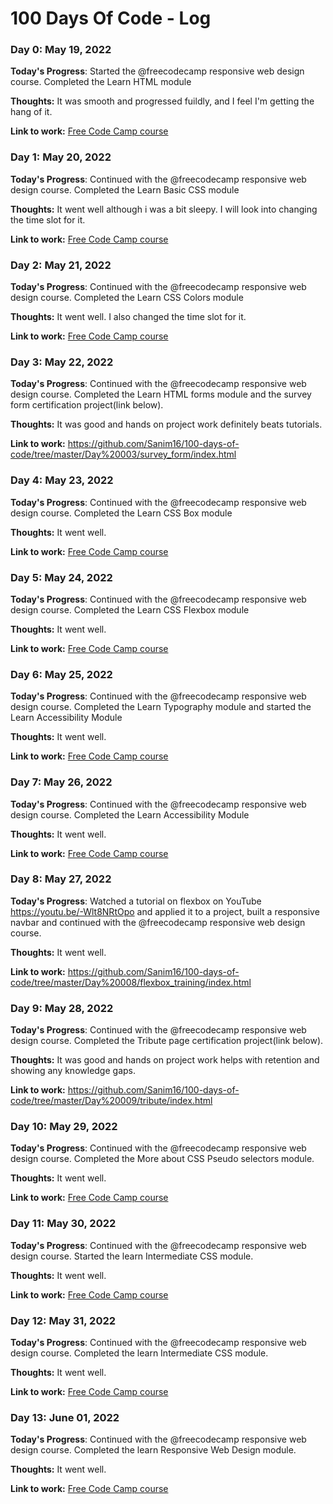 # 100 Days Of Code - Log

### Day 0: May 19, 2022

**Today's Progress**: Started the @freecodecamp responsive web design course. Completed the Learn HTML module

**Thoughts:** It was smooth and progressed fuildly, and I feel I'm getting the hang of it.

**Link to work:** [Free Code Camp course](https://www.freecodecamp.org/learn/2022/responsive-web-design/)


### Day 1: May 20, 2022

**Today's Progress**: Continued with the @freecodecamp responsive web design course. Completed the Learn Basic CSS module

**Thoughts:** It went well although i was a bit sleepy. I will look into changing the time slot for it.

**Link to work:** [Free Code Camp course](https://www.freecodecamp.org/learn/2022/responsive-web-design/)


### Day 2: May 21, 2022

**Today's Progress**: Continued with the @freecodecamp responsive web design course. Completed the Learn CSS Colors module

**Thoughts:** It went well. I also changed the time slot for it.

**Link to work:** [Free Code Camp course](https://www.freecodecamp.org/learn/2022/responsive-web-design/)


### Day 3: May 22, 2022

**Today's Progress**: Continued with the @freecodecamp responsive web design course. Completed the Learn HTML forms module and the survey form certification project(link below).

**Thoughts:** It was good and hands on project work definitely beats tutorials.

**Link to work:** https://github.com/Sanim16/100-days-of-code/tree/master/Day%20003/survey_form/index.html


### Day 4: May 23, 2022

**Today's Progress**: Continued with the @freecodecamp responsive web design course. Completed the Learn CSS Box module

**Thoughts:** It went well.

**Link to work:** [Free Code Camp course](https://www.freecodecamp.org/learn/2022/responsive-web-design/)


### Day 5: May 24, 2022

**Today's Progress**: Continued with the @freecodecamp responsive web design course. Completed the Learn CSS Flexbox module

**Thoughts:** It went well.

**Link to work:** [Free Code Camp course](https://www.freecodecamp.org/learn/2022/responsive-web-design/)


### Day 6: May 25, 2022

**Today's Progress**: Continued with the @freecodecamp responsive web design course. Completed the Learn Typography module and started the Learn Accessibility Module

**Thoughts:** It went well.

**Link to work:** [Free Code Camp course](https://www.freecodecamp.org/learn/2022/responsive-web-design/)


### Day 7: May 26, 2022

**Today's Progress**: Continued with the @freecodecamp responsive web design course. Completed the Learn Accessibility Module

**Thoughts:** It went well.

**Link to work:** [Free Code Camp course](https://www.freecodecamp.org/learn/2022/responsive-web-design/)


### Day 8: May 27, 2022

**Today's Progress**: Watched a tutorial on flexbox on YouTube https://youtu.be/-Wlt8NRtOpo and applied it to a project, built a responsive navbar and continued with the @freecodecamp responsive web design course.

**Thoughts:** It went well.

**Link to work:** https://github.com/Sanim16/100-days-of-code/tree/master/Day%20008/flexbox_training/index.html


### Day 9: May 28, 2022

**Today's Progress**: Continued with the @freecodecamp responsive web design course. Completed the Tribute page certification project(link below).

**Thoughts:** It was good and hands on project work helps with retention and showing any knowledge gaps.

**Link to work:** https://github.com/Sanim16/100-days-of-code/tree/master/Day%20009/tribute/index.html


### Day 10: May 29, 2022

**Today's Progress**: Continued with the @freecodecamp responsive web design course. Completed the More about CSS Pseudo selectors module.

**Thoughts:** It went well.

**Link to work:** [Free Code Camp course](https://www.freecodecamp.org/learn/2022/responsive-web-design/)


### Day 11: May 30, 2022

**Today's Progress**: Continued with the @freecodecamp responsive web design course. Started the learn Intermediate CSS module.

**Thoughts:** It went well.

**Link to work:** [Free Code Camp course](https://www.freecodecamp.org/learn/2022/responsive-web-design/)


### Day 12: May 31, 2022

**Today's Progress**: Continued with the @freecodecamp responsive web design course. Completed the learn Intermediate CSS module.

**Thoughts:** It went well.

**Link to work:** [Free Code Camp course](https://www.freecodecamp.org/learn/2022/responsive-web-design/)


### Day 13: June 01, 2022

**Today's Progress**: Continued with the @freecodecamp responsive web design course. Completed the learn Responsive Web Design module.

**Thoughts:** It went well.

**Link to work:** [Free Code Camp course](https://www.freecodecamp.org/learn/2022/responsive-web-design/)


<!--
Sample Log Day Reporting Format
### Day 0: February 30, 2016 (Example 2)
##### (delete me or comment me out)

**Today's Progress**: Fixed CSS, worked on canvas functionality for the app.

**Thoughts**: I really struggled with CSS, but, overall, I feel like I am slowly getting better at it. Canvas is still new for me, but I managed to figure out some basic functionality.

**Link(s) to work**: [Calculator App](http://www.example.com)


### Day 1: June 27, Monday

**Today's Progress**: I've gone through many exercises on FreeCodeCamp.

**Thoughts** I've recently started coding, and it's a great feeling when I finally solve an algorithm challenge after a lot of attempts and hours spent.

**Link(s) to work**
1. [Find the Longest Word in a String](https://www.freecodecamp.com/challenges/find-the-longest-word-in-a-string)
2. [Title Case a Sentence](https://www.freecodecamp.com/challenges/title-case-a-sentence)
-->
